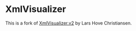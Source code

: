 # XmlVisualizer
This is a fork of [XmlVisualizer.v2](http://xmlvisualizer.codeplex.com/) by  Lars Hove Christiansen.
